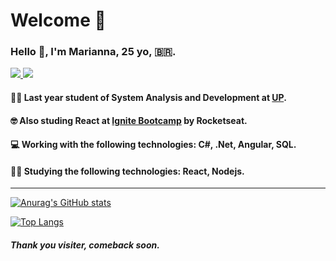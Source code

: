 <h1> Welcome 🌈 </h1>
<h3> Hello 🙋, I'm Marianna, 25 yo, 🇧🇷. </h3>
<p>
<a href="https://www.linkedin.com/in/marianna-belniok/"> <img src="https://img.shields.io/badge/-LinkedIn-blue?style=flat-square&logo=Linkedin&logoColor=white&link=https://www.linkedin.com/in/marianna-belniok/"> </a>
<a href="https://github.com/MariBelniok"><img src="https://img.shields.io/badge/-Github-000?style=flat-square&logo=Github&logoColor=white&link=https://github.com/MariBelniok"></a>
</p>

#### 👩‍🎓 Last year student of System Analysis and Development at [UP](https://www.up.edu.br).
#### 🤓 Also studing React at [Ignite Bootcamp](https://rocketseat.com.br/launchbase) by Rocketseat.
#### 💻 Working with the following technologies: C#, .Net, Angular, SQL.
#### 👩‍💻 Studying the following technologies: React, Nodejs.

<hr>

[![Anurag's GitHub stats](https://github-readme-stats.vercel.app/api?username=maribelniok&theme=dark&show_icons=true)](https://github.com/maribelniok/github-readme-stats) 

[![Top Langs](https://github-readme-stats.vercel.app/api/top-langs/?username=maribelniok&layout=compact&theme=dark&show_icons=true)](https://github.com/maribelniok/github-readme-stats)

##### Thank you visiter, comeback soon.
